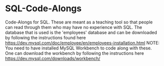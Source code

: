 # SQL-Code-Alongs
Code-Alongs for SQL. These are meant as a teaching tool so that people can read through them who 
may have no experience with SQL. The database that is used is the 'employees' database and can be downloaded
by following the instructions found here https://dev.mysql.com/doc/employee/en/employees-installation.html
NOTE: You need to have installed MySQL Workbench to code along with these. One can download the workbench by 
following the instructions here https://dev.mysql.com/downloads/workbench/
